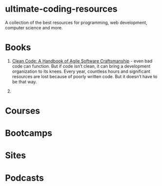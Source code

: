 # ultimate-coding-resources
A collection of the best resources for programming, web development, computer science and more.



# Books
1. <p><a href="https://amzn.to/2JIjOrz" target="blank">Clean Code: A Handbook of Agile Software Craftsmanship</a> - even bad code can function. But if code isn’t clean, it can bring a development organization to its knees. Every year, countless hours and significant resources are lost because of poorly written code. But it doesn’t have to be that way.</p>
2. 


# Courses

# Bootcamps

# Sites

# Podcasts
